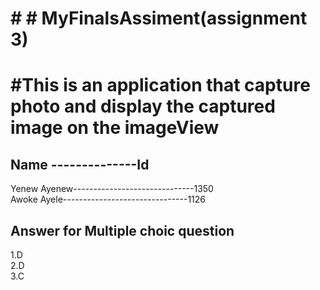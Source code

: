 # # # MyFinalsAssiment(assignment 3)
# #This is an application that capture photo and display the captured image on the imageView<br>
## Name --------------Id<br>
Yenew Ayenew------------------------------1350<br>
Awoke Ayele-------------------------------1126<br>
## Answer for Multiple choic question
1.D <br>
2.D <br>
3.C <br>
